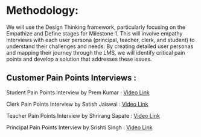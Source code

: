 # Methodology:

We will use the Design Thinking framework, particularly focusing on the Empathize and Define
stages for Milestone 1. This will involve empathy interviews with each user persona (principal,
teacher, clerk, and student) to understand their challenges and needs. By creating detailed user
personas and mapping their journey through the LMS, we will identify critical pain points and
develop a solution that addresses these issues.


## Customer Pain Points Interviews :
Student Pain Points Interview by Prem Kumar : [Video Link](https://youtu.be/Xo1_2QfuWI0)

Clerk Pain Points Interview by Satish Jaiswal : [Video Link](https://youtu.be/gu-eJ5ZwmlM)

Teacher Pain Points Interview by Shrirang Sapate : [Video Link](https://youtu.be/sN7PkaV70bo)

Principal Pain Points Interview by Srishti Singh : [Video Link](https://youtu.be/e7xA3KeoEeE)

